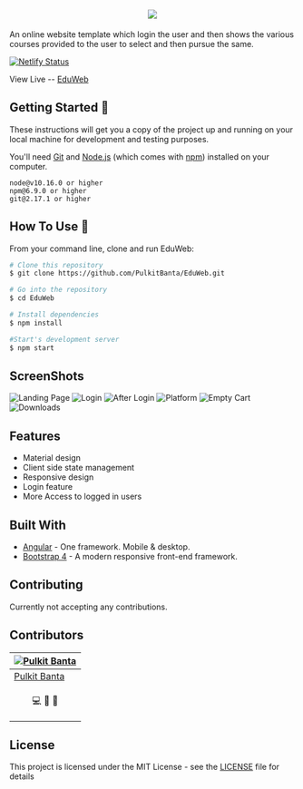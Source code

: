 <h1 align="center"><img src="src/assets/icon.png"></h1>

An online website template which login the user and then shows the various courses provided to the user to select and then pursue the same.

[![Netlify Status](https://api.netlify.com/api/v1/badges/3e705d86-2364-4c2d-ae43-75bbb15acaaa/deploy-status)](https://app.netlify.com/sites/eduw/deploys)

View Live -- [EduWeb](https://eduw.netlify.app/)

## Getting Started 🚀

These instructions will get you a copy of the project up and running on your local machine for development and testing purposes.

You'll need [Git](https://git-scm.com) and [Node.js](https://nodejs.org/en/download/) (which comes with [npm](http://npmjs.com)) installed on your computer.

```
node@v10.16.0 or higher
npm@6.9.0 or higher
git@2.17.1 or higher
```

## How To Use 🔧

From your command line, clone and run EduWeb:

```bash
# Clone this repository
$ git clone https://github.com/PulkitBanta/EduWeb.git

# Go into the repository
$ cd EduWeb

# Install dependencies
$ npm install

#Start's development server
$ npm start
```

## ScreenShots

![Landing Page](screenshots/landing.jpg "Landing Page")
![Login](screenshots/login.png "Login")
![After Login](screenshots/landing_login.jpg "Access to Features after Login")
![Platform](screenshots/platform.png "Platform")
![Empty Cart](screenshots/session.png "Session")
![Downloads](screenshots/downloads.png "Downloads")

## Features

- Material design
- Client side state management
- Responsive design
- Login feature
- More Access to logged in users

## Built With

- [Angular](https://angular.io/) - One framework. Mobile & desktop.
- [Bootstrap 4](https://getbootstrap.com/docs/4.0/getting-started/introduction/) - A modern responsive front-end framework.

## Contributing

Currently not accepting any contributions.

## Contributors

| [![Pulkit Banta](https://github.com/PulkitBanta.png?size=100)](https://github.com/PulkitBanta) |
| --- |
| [Pulkit Banta](https://github.com/PulkitBanta) |
| <p align="center"><a title="code">💻</a> <a title="designing">🎨</a> <a title="documentation">📖</a></p>

## License

This project is licensed under the MIT License - see the [LICENSE](LICENSE) file for details